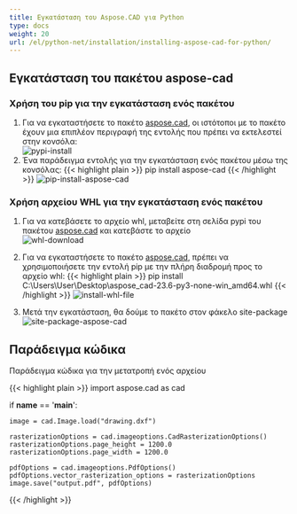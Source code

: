 ```yaml
---
title: Εγκατάσταση του Aspose.CAD για Python
type: docs
weight: 20
url: /el/python-net/installation/installing-aspose-cad-for-python/
---
```


## **Εγκατάσταση του πακέτου aspose-cad**

### Χρήση του pip για την εγκατάσταση ενός πακέτου

1. Για να εγκαταστήσετε το πακέτο [aspose.cad](https://pypi.org/project/aspose-cad/), οι ιστότοποι με το πακέτο έχουν μια επιπλέον περιγραφή της εντολής που πρέπει να εκτελεστεί στην κονσόλα:<br/>
![pypi-install](/cad/_assets/python-net/install/pypi-aspose-cad.png)
1. Ένα παράδειγμα εντολής για την εγκατάσταση ενός πακέτου μέσω της κονσόλας:
{{< highlight plain >}}
pip install aspose-cad
{{< /highlight >}}
![pip-install-aspose-cad](/cad/_assets/python-net/install/pip-install-aspose.png)

### Χρήση αρχείου WHL για την εγκατάσταση ενός πακέτου

1. Για να κατεβάσετε το αρχείο whl, μεταβείτε στη σελίδα pypi του πακέτου [aspose.cad](https://pypi.org/project/aspose-cad/#files) και κατεβάστε το αρχείο<br/>
![whl-download](/cad/_assets/python-net/install/download-whl-file.png)<br/>
1. Για να εγκαταστήσετε το πακέτο [aspose.cad](https://pypi.org/project/aspose-cad/), πρέπει να χρησιμοποιήσετε την εντολή pip με την πλήρη διαδρομή προς το αρχείο whl:
{{< highlight plain >}}
pip install C:\Users\User\Desktop\aspose_cad-23.6-py3-none-win_amd64.whl
{{< /highlight >}}
![install-whl-file](/cad/_assets/python-net/install/install-whl-file-terminal.png)

1. Μετά την εγκατάσταση, θα δούμε το πακέτο στον φάκελο site-package<br/>
![site-package-aspose-cad](/cad/_assets/python-net/install/site-package-aspose.png)

## Παράδειγμα κώδικα
Παράδειγμα κώδικα για την μετατροπή ενός αρχείου

{{< highlight plain >}}
import aspose.cad as cad

if __name__ == '__main__':
    
    image = cad.Image.load("drawing.dxf")

    rasterizationOptions = cad.imageoptions.CadRasterizationOptions()
    rasterizationOptions.page_height = 1200.0
    rasterizationOptions.page_width = 1200.0
    
    pdfOptions = cad.imageoptions.PdfOptions()
    pdfOptions.vector_rasterization_options = rasterizationOptions
    image.save("output.pdf", pdfOptions)
{{< /highlight >}}
